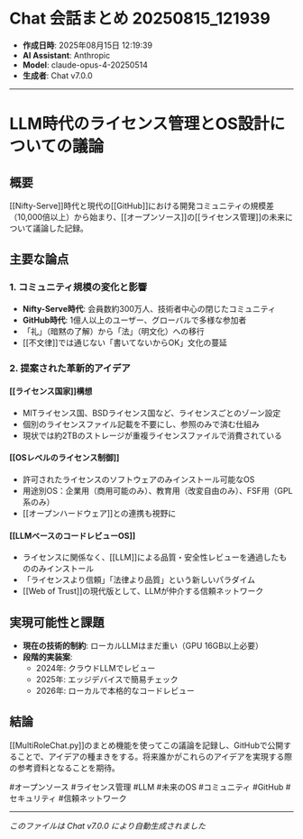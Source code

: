 # Chat 会話まとめ 20250815_121939

- **作成日時**: 2025年08月15日 12:19:39
- **AI Assistant**: Anthropic
- **Model**: claude-opus-4-20250514
- **生成者**: Chat v7.0.0

---

# LLM時代のライセンス管理とOS設計についての議論

## 概要
[[Nifty-Serve]]時代と現代の[[GitHub]]における開発コミュニティの規模差（10,000倍以上）から始まり、[[オープンソース]]の[[ライセンス管理]]の未来について議論した記録。

## 主要な論点

### 1. コミュニティ規模の変化と影響
- **Nifty-Serve時代**: 会員数約300万人、技術者中心の閉じたコミュニティ
- **GitHub時代**: 1億人以上のユーザー、グローバルで多様な参加者
- 「礼」（暗黙の了解）から「法」（明文化）への移行
- [[不文律]]では通じない「書いてないからOK」文化の蔓延

### 2. 提案された革新的アイデア

#### [[ライセンス国家]]構想
- MITライセンス国、BSDライセンス国など、ライセンスごとのゾーン設定
- 個別のライセンスファイル記載を不要にし、参照のみで済む仕組み
- 現状では約2TBのストレージが重複ライセンスファイルで消費されている

#### [[OSレベルのライセンス制御]]
- 許可されたライセンスのソフトウェアのみインストール可能なOS
- 用途別OS：企業用（商用可能のみ）、教育用（改変自由のみ）、FSF用（GPL系のみ）
- [[オープンハードウェア]]との連携も視野に

#### [[LLMベースのコードレビューOS]]
- ライセンスに関係なく、[[LLM]]による品質・安全性レビューを通過したもののみインストール
- 「ライセンスより信頼」「法律より品質」という新しいパラダイム
- [[Web of Trust]]の現代版として、LLMが仲介する信頼ネットワーク

## 実現可能性と課題
- **現在の技術的制約**: ローカルLLMはまだ重い（GPU 16GB以上必要）
- **段階的実装案**: 
  - 2024年: クラウドLLMでレビュー
  - 2025年: エッジデバイスで簡易チェック
  - 2026年: ローカルで本格的なコードレビュー

## 結論
[[MultiRoleChat.py]]のまとめ機能を使ってこの議論を記録し、GitHubで公開することで、アイデアの種まきをする。将来誰かがこれらのアイデアを実現する際の参考資料となることを期待。

#オープンソース #ライセンス管理 #LLM #未来のOS #コミュニティ #GitHub #セキュリティ #信頼ネットワーク

---
*このファイルは Chat v7.0.0 により自動生成されました*

